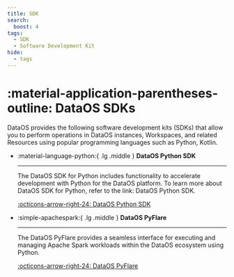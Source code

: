 ```yaml
---
title: SDK
search:
  boost: 4
tags:
  - SDK
  - Software Development Kit
hide:
  - tags
---
```


# :material-application-parentheses-outline: DataOS SDKs

DataOS provides the following software development kits (SDKs) that allow you to perform operations in DataOS instances, Workspaces, and related Resources using popular programming languages such as Python, Kotlin.


<div class="grid cards" markdown>

-   :material-language-python:{ .lg .middle } **DataOS Python SDK**

    ---

    The DataOS SDK for Python includes functionality to accelerate development with Python for the DataOS platform. To learn more about DataOS SDK for Python, refer to the link: DataOS Python SDK.

    [:octicons-arrow-right-24: DataOS Python SDK](/api_docs/dataos_python_sdk/)


-   :simple-apachespark:{ .lg .middle } **DataOS PyFlare**

    ---

    The DataOS PyFlare provides a seamless interface for executing and managing Apache Spark workloads within the DataOS ecosystem using Python. 


    [:octicons-arrow-right-24: DataOS PyFlare](/api_docs/dataos_pyflare/)
<!-- 
-   :simple-scala:{ .lg .middle } **DataOS Flare SDK**

    ---

    The DataOS Flare SDK provides a seamless interface for executing and managing Apache Spark workloads within the DataOS ecosystem using Scala.

    [:octicons-arrow-right-24: DataOS Flare SDK](/api_docs/dataos_scala_sdk/index.html)

-   :material-language-kotlin:{ .lg .middle } **DataOS Kotlin SDK**

    ---

    The DataOS SDK for Kotlin includes functionality to accelerate development with Kotlin for the DataOS platform. 

    [:octicons-arrow-right-24: DataOS Kotlin SDK](/api_docs/dataos_kotlin_sdk/index.html)
 -->

</div>
